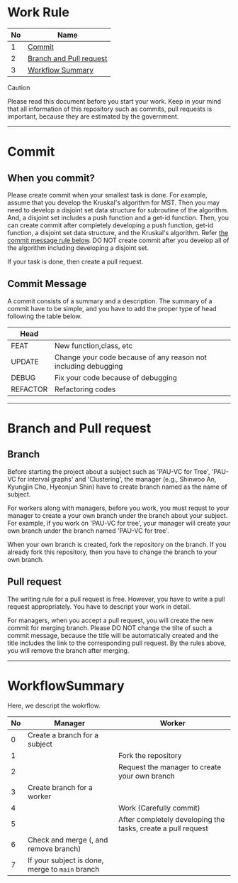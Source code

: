 # Work Rule
|No|Name|
|---|---|
|1|[Commit](#Commit)|
|2|[Branch and Pull request](#Branch-and-Pull-request)|
|3|[Workflow Summary](#Workflow-Summary)|

> [!Caution]
> Please read this document before you start your work. Keep in your mind that all information of this repository such as commits, pull requests is important, because they are estimated by the government.

---
# Commit
## When you commit?
Please create commit when your smallest task is done. For example, assume that you develop the Kruskal's algorithm for MST. Then you may need to develop a disjoint set data structure for subroutine of the algorithm. And, a disjoint set includes a push function and a get-id function. Then, you can create commit after completely developing a push function, get-id function, a disjoint set data structure, and the Kruskal's algorithm. Refer [the commit message rule below](#Commit-Message). DO NOT create commit after you develop all of the algorithm including developing a disjoint set.

If your task is done, then create a pull request.

## Commit Message
A commit consists of a summary and a description. The summary of a commit have to be simple, and you have to add the proper type of head following the table below.

|Head||
|---|---|
|FEAT|New function,class, etc|
|UPDATE|Change your code because of any reason not including debugging|
|DEBUG|Fix your code because of debugging|
|REFACTOR|Refactoring codes|

---
# Branch and Pull request
## Branch
Before starting the project about a subject such as 'PAU-VC for Tree', 'PAU-VC for interval graphs' and 'Clustering', the manager (e.g., Shinwoo An, Kyungjin Cho, Hyeonjun Shin) have to create branch named as the name of subject.

For workers along with managers, before you work, you must requst to your manager to create a your own branch under the branch about your subject. For example, if you work on 'PAU-VC for tree', your manager will create your own branch under the branch named 'PAU-VC for tree'.

When your own branch is created, fork the repository on the branch. If you already fork this repository, then you have to change the branch to your own branch.

## Pull request
The writing rule for a pull request is free. However, you have to write a pull request appropriately. You have to descript your work in detail.

For managers, when you accept a pull request, you will create the new commit for merging branch. Please DO NOT change the tilte of such a commit message, because the title will be automatically created and the title includes the link to the corresponding pull request. By the rules above, you will remove the branch after merging.

---
# WorkflowSummary
Here, we descript the wokrflow.

|No|Manager|Worker|
|---|---|---|
|0|Create a branch for a subject||
|1||Fork the repository|
|2||Request the manager to create your own branch|
|3|Create branch for a worker||
|4||Work (Carefully commit)|
|5||After completely developing the tasks, create a pull request|
|6|Check and merge (, and remove branch)||
|7|If your subject is done, merge to `main` branch||
